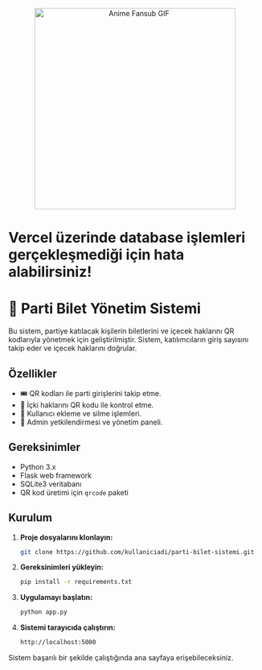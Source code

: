 
<p align="center"> <img src="https://media1.tenor.com/m/U-dCikr2sLIAAAAC/menhera.gif" alt="Anime Fansub GIF" width="400" /> </p>

# Vercel üzerinde database işlemleri gerçekleşmediği için hata alabilirsiniz!
# 🎫 Parti Bilet Yönetim Sistemi
Bu sistem, partiye katılacak kişilerin biletlerini ve içecek haklarını QR kodlarıyla yönetmek için geliştirilmiştir. Sistem, katılımcıların giriş sayısını takip eder ve içecek haklarını doğrular.

## Özellikler
- 🎟️ QR kodları ile parti girişlerini takip etme.
- 🥤 İçki haklarını QR kodu ile kontrol etme.
- 👤 Kullanıcı ekleme ve silme işlemleri.
- 🔑 Admin yetkilendirmesi ve yönetim paneli.

## Gereksinimler
- Python 3.x
- Flask web framework
- SQLite3 veritabanı
- QR kod üretimi için `qrcode` paketi

## Kurulum
1. **Proje dosyalarını klonlayın:**
    ```bash
    git clone https://github.com/kullaniciadi/parti-bilet-sistemi.git
    ```

2. **Gereksinimleri yükleyin:**
    ```bash
    pip install -r requirements.txt
    ```

3. **Uygulamayı başlatın:**
    ```bash
    python app.py
    ```

4. **Sistemi tarayıcıda çalıştırın:**
    ```bash
    http://localhost:5000
    ```

Sistem başarılı bir şekilde çalıştığında ana sayfaya erişebileceksiniz.
